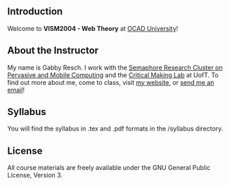 ## Introduction

Welcome to **VISM2004 - Web Theory** at [OCAD University](http://www.ocadu.ca/)!
<!---
your comment goes here
and here
-->

## About the Instructor

My name is Gabby Resch. I work with the [Semaphore Research Cluster on Pervasive and Mobile Computing](http://semaphore.ischool.utoronto.ca) and the [Critical Making Lab](http://criticalmaking.com) at UofT. To find out more about me, come to class, visit [my website](http://losingtime.ca), or [send me an email](mailto:gabby.resch@utoronto.ca)!

## Syllabus

You will find the syllabus in .tex and .pdf formats in the /syllabus directory.
<!---
Course materials - readings, for example - can be found on Canvas.
-->

## License

All course materials are freely available under the GNU General Public License, Version 3.
